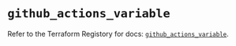 # `github_actions_variable`

Refer to the Terraform Registory for docs: [`github_actions_variable`](https://registry.terraform.io/providers/integrations/github/5.29.0/docs/resources/actions_variable).
